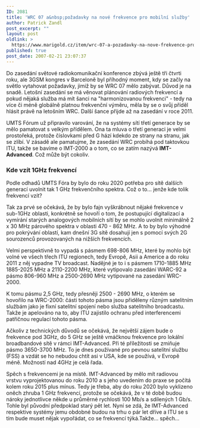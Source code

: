 ```yaml
---
ID: 2081
title: 'WRC 07 a&nbsp;požadavky na nové frekvence pro mobilní služby'
author: Patrick Zandl
post_excerpt: ""
layout: post
oldlink: >
  https://www.marigold.cz/item/wrc-07-a-pozadavky-na-nove-frekvence-pro-mobilni-sluzby
published: true
post_date: 2007-02-21 23:07:37
---
```

Do zasedání světové radiokomunikační konference zbývá ještě tři čtvrti roku, ale 3GSM kongres v Barceloně byl příhodný moment, kdy se začly na světlo vytahovat požadavky, jimiž by se WRC 07 mělo zabývat. Důvod je na snadě. Letošní zasedání se má věnovat plánování radiových frekvencí a pokud nějaká služba má mít šanci na "harmonizovanou frekvenci" - tedy na více či méně globálně platnou frekvenční výměru, měla by se o svůj příděl hlásit právě na letošním WRC. Další šance přijde až na zasedání v roce 2011.

UMTS Fórum už připravilo varování, že na systémy sítí třetí generace by se mělo pamatovat s velkým přídělem. Ona ta mluva o třetí generaci je velmi prostořeká, protože číslovkami před G hází kdekdo ze strany na stranu, jak se zlíbí. V zásadě ale pamatujme, že zasedání WRC probíhá pod taktovkou ITU, takže se bavíme o IMT-2000 a o tom, co se zatím nazývá <strong>IMT-Advanced</strong>. Což může být cokoliv.

<!--more-->

<h3>Kde vzít 1GHz frekvencí</h3>

Podle odhadů UMTS Fóra by bylo do roku 2020 potřeba pro sítě dalších generací uvolnit tak 1 GHz frekvenčního spektra. Což o to... jenže kde tolik frekvencí vzít?

Tak za prvé se očekává, že by bylo fajn vyškrábnout nějaké frekvence v sub-1GHz oblasti, konkrétně se hovoří o tom, že postupující digitalizací a vymírání starých analogových mobilních sítí by se mohlo uvolnit minimálně 2 x 30 MHz párového spektra v oblasti 470 - 862 MHz. A to by bylo výhodné pro pokrývání oblastí, kam dnešní 3G sítě dosahují jen s pomocí svých 2G sourozenců provozovaných na nižších frekvencích.

Velmi perspektivně to vypadá s pásmem 698-806 MHz, které by mohlo být volné ve všech třech ITU regionech, tedy Evropě, Asii a Americe a do roku 2011 z něj vypadne TV broadcast. Nadějné je to i s pásmem 1710-1885 MHz 1885-2025 MHz a 2110-2200 MHz, které vytipovalo zasedání WARC-92 a pásmo 806-960 MHz a  2500-2690 MHz vytipované na zasedání WRC-2000.

K tomu pásmu 2,5 GHz, tedy přesněji 2500 - 2690 MHz, o kterém se hovořilo na WRC-2000: části tohoto pásma jsou přiděleny různým satelitním službám jako je fixní satelitní spojení nebo služba satelitního broadcastu. Takže je apelováno na to, aby ITU zajistilo ochranu před interferencemi patřičnou regulací tohoto pásma.

Ačkoliv z technických důvodů se očekává, že největší zájem bude o frekvence pod 3GHz, do 5 GHz se ještě vmáčknou frekvence pro lokální broadbandové sítě v rámci IMT-Advanced. Při té příležitosti se zmiňuje pásmo 3650-3700 MHz. To je dnes používané pro pevnou satelitní službu (FSS) a vzdát se ho nebudou chtít asi v USA, kde se používá, v Evropě méně. Možností nad 4GHz je celá řada.  

Spěch s frekvencemi je na místě. IMT-Advanced by mělo mít radiovou vrstvu vyprojektovanou do roku 2010 a s jeho uvedením do praxe se počítá kolem roku 2015 plus mínus. Tedy je třeba, aby do roku 2020 bylo vyklizeno oněch zhruba 1 GHz frekvencí, protože se očekává, že v té době budou nároky jednotlivce někde u průměrné rychlosti 100 Mb/s a sdílených 1 Gb/s. Tohle byl původní předpoklad starý pět let. Nyní se zdá, že IMT-Advanced respektive systémy jemu obdobné budou na trhu o pár let dříve a ITU se s tím bude muset nějak vypořádat, co se frekvencí týká.Takže... spěch...